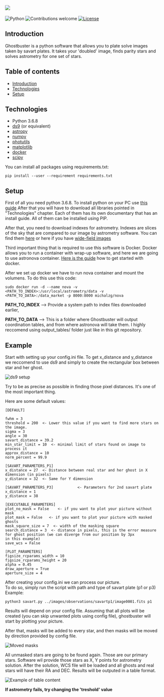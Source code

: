 # ![](https://i.imgur.com/oDOcrQA.png)
![Python](https://img.shields.io/badge/python-v3.6+-blue.svg)
![Contributions welcome](https://img.shields.io/badge/contributions-welcome-orange.svg)
[![License](https://img.shields.io/badge/license-MIT-blue.svg)](https://opensource.org/licenses/MIT)
## Introduction
Ghostbuster is a python software that allows you to plate solve images taken by savart plates. It takes your 'doubled' image, finds parity stars and solves astrometry for one set of stars.
## Table of contents
* [Introduction](#introduction)
* [Technologies](#technologies)
* [Setup](#setup)
## Technologies

- Python 3.6.8
- [ds9](http://ds9.si.edu/site/Home.html) (or equivalent)
- [astropy](https://www.astropy.org/)
- [numpy](https://numpy.org/)
- [photutils](https://photutils.readthedocs.io/en/stable/)
- [matplotlib](https://matplotlib.org/)
- [docker](https://www.docker.com/)
- [scipy](https://www.scipy.org/)

You can install all packages using requirements.txt:

```
pip install --user --requirement requirements.txt
```

## Setup
First of all you need python 3.6.8. To install python on your PC use [this guide](https://realpython.com/installing-python/)
After that you will have to download all libraries pointed in "Technologies" chapter. Each of them has its own documentary that has an install guide. All of them can be installed using PIP.

After that, you need to download indexes for astrometry. Indexes are slices of the sky that are compared to our image by astrometry software. You can find them [here](http://broiler.astrometry.net/~dstn/4200/) or here if you have [wide-field images](http://broiler.astrometry.net/~dstn/4100/)

Third important thing that is required to use this software is Docker. Docker allows you to run a container with wrap-up software, and here we are going to use astronova container. [Here is the guide](https://www.docker.com/get-started) how to get started with docker.

After we set up docker we have to run nova container and mount the volumens.
To do this use this code: 

```
sudo docker run -d --name nova -v <PATH_TO_INDEX>:/usr/local/astrometry/data -v <PATH_TO_DATA>:/data_market -p 8000:8000 michalzg/nova
```

**PATH_TO_INDEX** --> Provide a system path to index files downloaded earlier,

**PATH_TO_DATA** --> This is a folder where Ghostbuster will output coordination tables, and from where astronova will take them. I highly reccomend using output_tables/ folder just like in this git repository.


## Example
Start with setting up your config.ini file. 
To get x_distance and y_distance we reccomend to use ds9 and simply to create the rectangular box between star and her ghost.

![ds9 setup](https://i.imgur.com/XL2l18v.png)

Try to be as precise as possible in finding those pixel distances. It's one of the most important thing.

Here are some default values:
```
[DEFAULT]

fwhm = 3  
threshold = 200  <- Lower this value if you want to find more stars on the image.
sigma = 3  
angle = 30      
savart_distance = 39.2  
min_star_limit = 10  <- minimal limit of stars found on image to process it  
approx_distance = 10   
norm_percent = 99.9  

[SAVART_PARAMETERS_P1]  
x_distance = 27  <- Distance between real star and her ghost in X dimension (in pixels)  
y_distance = 32  <- Same for Y dimension  
  
[SAVART_PARAMETERS_P3]           <- Parameters for 2nd savart plate  
x_distance = 1  
y_distance = 38  

[EXECUTABLE_PARAMETERS]  
plot_no_mask = False    <- if you want to plot your picture without mask  
plot_mask = False   <- if you want to plot your picture with masked ghosts  
mask_square_size = 7  <- width of the masking square  
search_distance = 3  <- distance in pixels, this is the error measure for ghost position (we can diverge from our position by 3px                 in this example)  
save_wcs = False  
  
[PLOT_PARAMETERS]    
figsize_rcparams_width = 10  
figsize_rcparams_height = 20  
alpha = 0.45  
draw_aperture = True  
aperture_size = 4  
 ```
 
After creating your config.ini we can process our picture.  
To do so, simply run the script with path and type of savart plate (p1 or p3)  
Example:  

```python3 savart.py ../images/observations/savartp1/image0001.fits p1```

Results will depend on your config file. 
Assuming that all plots will be created (you can skip unwanted plots using config file), ghostbuster will start by plotting your picture.

After that, masks will be added to every star, and then masks will be moved by direction provided by config file.

![Moved masks](https://i.imgur.com/qgvB33o.png)

All unmasked stars are going to be found again. Those are our primary stars. Software wil provide those stars as X, Y points for astrometry solution. After the solution, WCS file will be loaded and all ghosts and real stars will have their RA and DEC. Results will be outputed in a table format. 

![Example of table content](https://i.imgur.com/55WR8B9.png)

**If astrometry fails, try changing the 'treshold' value** 


